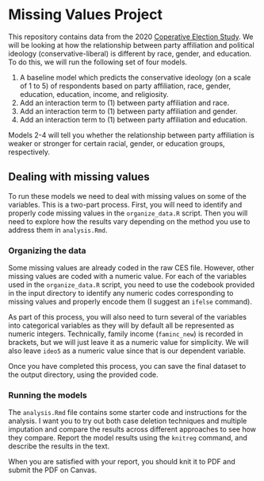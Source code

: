 # Missing Values Project

This repository contains data from the 2020 [Coperative Election Study](https://cces.gov.harvard.edu/). We will be looking at how the relationship between party affiliation and political ideology (conservative-liberal) is different by race, gender, and education. To do this, we will run the following set of four models.

1.  A baseline model which predicts the conservative ideology (on a scale of 1 to 5) of respondents based on party affiliation, race, gender, education, education, income, and religiosity.
2.  Add an interaction term to (1) between party affiliation and race.
3.  Add an interaction term to (1) between party affiliation and gender.
4.  Add an interaction term to (1) between party affiliation and education.

Models 2-4 will tell you whether the relationship between party affiliation is weaker or stronger for certain racial, gender, or education groups, respectively.

## Dealing with missing values

To run these models we need to deal with missing values on some of the variables. This is a two-part process. First, you will need to identify and properly code missing values in the `organize_data.R` script. Then you will need to explore how the results vary depending on the method you use to address them in `analysis.Rmd`.

### Organizing the data

Some missing values are already coded in the raw CES file. However, other missing values are coded with a numeric value. For each of the variables used in the `organize_data.R` script, you need to use the codebook provided in the input directory to identify any numeric codes corresponding to missing values and properly encode them (I suggest an `ifelse` command).

As part of this process, you will also need to turn several of the variables into categorical variables as they will by default all be represented as numeric integers. Technically, family income (`faminc_new`) is recorded in brackets, but we will just leave it as a numeric value for simplicity. We will also leave `ideo5` as a numeric value since that is our dependent variable.

Once you have completed this process, you can save the final dataset to the output directory, using the provided code.

### Running the models

The `analysis.Rmd` file contains some starter code and instructions for the analysis. I want you to try out both case deletion techniques and multiple imputation and compare the results across different approaches to see how they compare. Report the model results using the `knitreg` command, and describe the results in the text.

When you are satisfied with your report, you should knit it to PDF and submit the PDF on Canvas.
